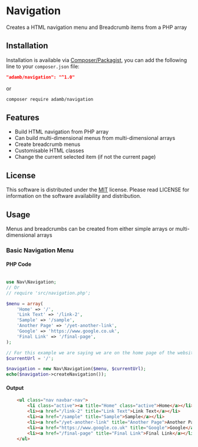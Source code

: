 # Navigation
Creates a HTML navigation menu and Breadcrumb items from a PHP array

## Installation

Installation is available via [Composer/Packagist](https://packagist.org/packages/adamb/database), you can add the following line to your `composer.json` file:

```json
"adamb/navigation": "^1.0"
```

or

```sh
composer require adamb/navigation
```

## Features

- Build HTML navigation from PHP array
- Can build multi-dimensional menus from multi-dimensional arrays
- Create breadcrumb menus
- Customisable HTML classes
- Change the current selected item (if not the current page)

## License

This software is distributed under the [MIT](https://github.com/AdamB7586/pdo-dbal/blob/master/LICENSE) license. Please read LICENSE for information on the
software availability and distribution.

## Usage

Menus and breadcrumbs can be created from either simple arrays or multi-dimensional arrays

### Basic Navigation Menu

#### PHP Code
```php

use Nav\Navigation;
// Or
// require 'src/navigation.php';

$menu = array(
    'Home' => '/',
    'Link Text' => '/link-2',
    'Sample' => '/sample',
    'Another Page' => '/yet-another-link',
    'Google' => 'https://www.google.co.uk',
    'Final Link' => '/final-page',
);

// For this example we are saying we are on the home page of the website but you can use something like $_SERVER['REQUEST_URI'] or filter_input(INPUT_SERVER, 'REQUEST_URI', FILTER_SANITIZE_URL)
$currentUrl = '/';

$navigation = new Nav\Navigation($menu, $currentUrl);
echo($navigation->createNavigation());

```

#### Output
```html
    <ul class="nav navbar-nav">
        <li class="active"><a title="Home" class="active">Home</a></li>
        <li><a href="/link-2" title="Link Text">Link Text</a></li>
        <li><a href="/sample" title="Sample">Sample</a></li>
        <li><a href="/yet-another-link" title="Another Page">Another Page</a></li>
        <li><a href="https://www.google.co.uk" title="Google">Google</a></li>
        <li><a href="/final-page" title="Final Link">Final Link</a></li>
    </ul>
```